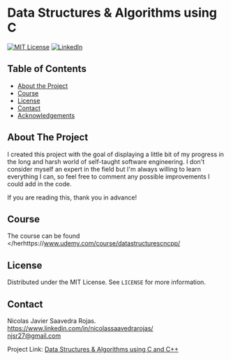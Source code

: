 # Data Structures & Algorithms using C

[![MIT License][license-shield]][license-url]
[![LinkedIn][linkedin-shield]][linkedin-url]

<!-- TABLE OF CONTENTS -->
## Table of Contents

* [About the Project](#about-the-project)
* [Course](#course)
* [License](#license)
* [Contact](#contact)
* [Acknowledgements](#acknowledgements)

<!-- ABOUT THE PROJECT -->
## About The Project

I created this project with the goal of displaying a little bit of my progress in the long and harsh world of self-taught software engineering. 
I don't consider myself an expert in the field but I'm always willing to learn everything I can, so feel free to comment any possible
improvements I could add in the code.

If you are reading this, thank you in advance!

## Course

The course can be found </herhttps://www.udemy.com/course/datastructurescncpp/  <br>

<!-- LICENSE -->
## License

Distributed under the MIT License. See `LICENSE` for more information.

<!-- CONTACT -->
## Contact

Nicolas Javier Saavedra Rojas. <br>
https://www.linkedin.com/in/nicolassaavedrarojas/ <br>
njsr27@gmail.com

Project Link: [Data Structures & Algorithms using C and C++](https://github.com/njsr27/DataStructuresAndAlgorithms)

<!-- MARKDOWN LINKS & IMAGES -->
<!-- https://www.markdownguide.org/basic-syntax/#reference-style-links -->
[license-shield]: https://img.shields.io/github/license/othneildrew/Best-README-Template.svg?style=flat-square
[license-url]: https://github.com/njsr27/DataStructuresAndAlgorithms/blob/master/LICENSE.txt
[linkedin-shield]: https://img.shields.io/badge/-LinkedIn-black.svg?style=flat-square&logo=linkedin&colorB=555
[linkedin-url]: https://www.linkedin.com/in/nicolassaavedrarojas/
